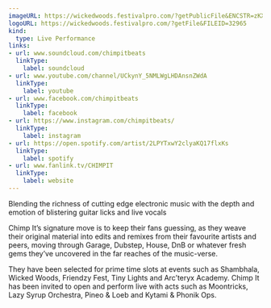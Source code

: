 ```yaml
---
imageURL: https://wickedwoods.festivalpro.com/?getPublicFile&ENCSTR=zKXmVSlmdNSDYYKsAoxD
logoURL: https://wickedwoods.festivalpro.com/?getFile&FILEID=32965
kind:
  type: Live Performance
links:
- url: www.soundcloud.com/chimpitbeats
  linkType:
    label: soundcloud
- url: www.youtube.com/channel/UCkynY_5NMLWgLHDAnsnZWdA
  linkType:
    label: youtube
- url: www.facebook.com/chimpitbeats
  linkType:
    label: facebook
- url: https://www.instagram.com/chimpitbeats/
  linkType:
    label: instagram
- url: https://open.spotify.com/artist/2LPYTxwY2clyaKQ17flxKs
  linkType:
    label: spotify
- url: www.fanlink.tv/CHIMPIT
  linkType:
    label: website
---
```

Blending the richness of cutting edge electronic music with the depth and emotion of blistering guitar licks and live vocals

Chimp It’s signature move is to keep their fans guessing, as they weave their original material into edits and remixes from their favourite artists and peers, moving through Garage, Dubstep, House, DnB or whatever fresh gems they’ve uncovered in the far reaches of the music-verse.

They have been selected for prime time slots at events such as Shambhala, Wicked Woods, Friendzy Fest, Tiny Lights and Arc’teryx Academy. Chimp It has been invited to open and perform live with acts such as Moontricks, Lazy Syrup Orchestra, Pineo & Loeb and Kytami & Phonik Ops.